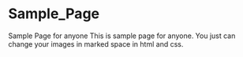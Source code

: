 # Sample_Page
Sample Page for anyone
This is sample page for anyone.
You just can change your images in marked space in html and css.
